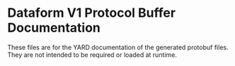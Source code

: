 # Dataform V1 Protocol Buffer Documentation

These files are for the YARD documentation of the generated protobuf files.
They are not intended to be required or loaded at runtime.
